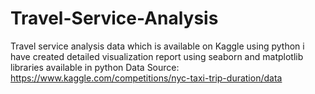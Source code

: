 # Travel-Service-Analysis
Travel service analysis data which is available on Kaggle using python i have created detailed visualization report using seaborn and matplotlib libraries available in python
Data Source: https://www.kaggle.com/competitions/nyc-taxi-trip-duration/data
